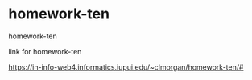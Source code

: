 # homework-ten

homework-ten

link for homework-ten

https://in-info-web4.informatics.iupui.edu/~clmorgan/homework-ten/#
